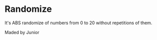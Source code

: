 # Randomize
It's ABS randomize of numbers from 0 to 20 without repetitions of them.

Maded by Junior
